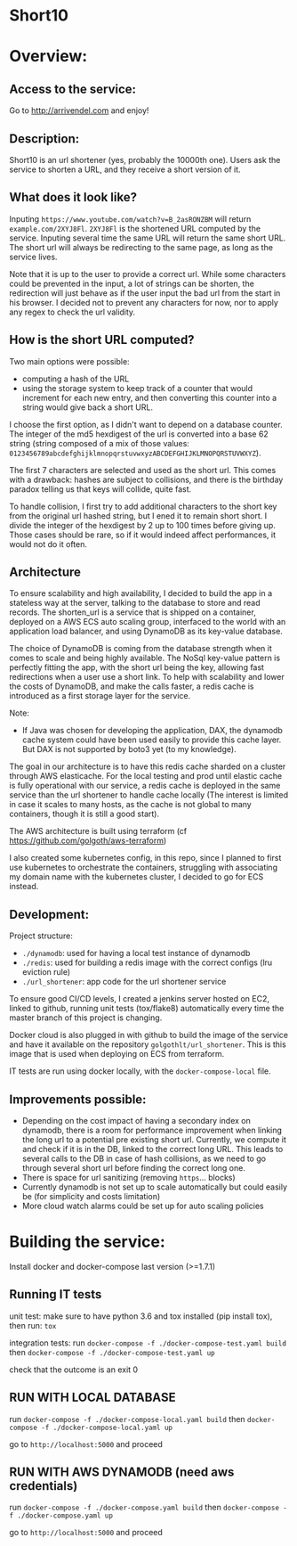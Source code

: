 # Short10

# Overview:

## Access to the service:

Go to http://arrivendel.com and enjoy!

## Description:
Short10 is an url shortener (yes, probably the 10000th one).
Users ask the service to shorten a URL, and they receive a short version of it.

## What does it look like?
Inputing `https://www.youtube.com/watch?v=B_2asRONZBM` will return `example.com/2XYJ8Fl`.
`2XYJ8Fl` is the shortened URL computed by the service.
Inputing several time the same URL will return the same short URL. The short url will always be redirecting to the same page, as long as the service lives.

Note that it is up to the user to provide a correct url. While some characters could be prevented in the input, a lot of strings can be shorten, the redirection will just behave as if the user input the bad url from the start in his browser. I decided not to prevent any characters for now, nor to apply any regex to check the url validity.


## How is the short URL computed?
Two main options were possible:
- computing a hash of the URL
- using the storage system to keep track of a counter that would increment for each new entry, and then converting this counter into a string would give back a short URL.

I choose the first option, as I didn't want to depend on a database counter.
The integer of the md5 hexdigest of the url is converted into a base 62 string (string composed of a mix of those values: `0123456789abcdefghijklmnopqrstuvwxyzABCDEFGHIJKLMNOPQRSTUVWXYZ`).

The first 7 characters are selected and used as the short url. This comes with a drawback: hashes are subject to collisions, and there is the birthday paradox telling us that keys will collide, quite fast.

To handle collision, I first try to add additional characters to the short key from the original url hashed string, but I ened it to remain short short. I divide the integer of the hexdigest by 2 up to 100 times before giving up. Those cases should be rare, so if it would indeed affect performances, it would not do it often.

## Architecture
To ensure scalability and high availability, I decided to build the app in a stateless way at the server, talking to the database to store and read records. The shorten_url is a service that is shipped on a container, deployed on a AWS ECS auto scaling group, interfaced to the world with an application load balancer, and using DynamoDB as its key-value database.

The choice of DynamoDB is coming from the database strength when it comes to scale and being highly available. The NoSql key-value pattern is perfectly fitting the app, with the short url being the key, allowing fast redirections when a user use a short link.
To help with scalability and lower the costs of DynamoDB, and make the calls faster, a redis cache is introduced as a first storage layer for the service.

Note:
- If Java was chosen for developing the application, DAX, the dynamodb cache system could have been used easily to provide this cache layer. But DAX is not supported by boto3 yet (to my knowledge).

The goal in our architecture is to have this redis cache sharded on a cluster through AWS elasticache. For the local testing and prod until elastic cache is fully operational with our service, a redis cache is deployed in the same service than the url shortener to handle cache locally (The interest is limited in case it scales to many hosts, as the cache is not global to many containers, though it is still a good start).

The AWS architecture is built using terraform (cf https://github.com/golgoth/aws-terraform)

I also created some kubernetes config, in this repo, since I planned to first use kubernetes to orchestrate the containers, struggling with associating my domain name with the kubernetes cluster, I decided to go for ECS instead.

## Development:
Project structure:
- `./dynamodb`: used for having a local test instance of dynamodb
- `./redis`: used for building a redis image with the correct configs (lru eviction rule)
- `./url_shortener`: app code for the url shortener service

To ensure good CI/CD levels, I created a jenkins server hosted on EC2, linked to github, running unit tests (tox/flake8) automatically every time the master branch of this project is changing.

Docker cloud is also plugged in with github to build the image of the service and have it available on the repository `golgothlt/url_shortener`. This is this image that is used when deploying on ECS from terraform.

IT tests are run using docker locally, with the `docker-compose-local` file.

## Improvements possible:
- Depending on the cost impact of having a secondary index on dynamodb, there is a room for performance improvement when linking the long url to a potential pre existing short url. Currently, we compute it and check if it is in the DB, linked to the correct long URL. This leads to several calls to the DB in case of hash collisions, as we need to go through several short url before finding the correct long one.
- There is space for url sanitizing (removing `https`... blocks)
- Currently dynamodb is not set up to scale automatically but could easily be (for simplicity and costs limitation)
- More cloud watch alarms could be set up for auto scaling policies

# Building the service:
Install docker and docker-compose last version (>=1.7.1)

## Running IT tests

unit test:
make sure to have python 3.6 and tox installed (pip install tox), then run:
`tox`

integration tests:
run
`docker-compose -f ./docker-compose-test.yaml build`
then
`docker-compose -f ./docker-compose-test.yaml up`

check that the outcome is an exit 0

## RUN WITH LOCAL DATABASE
run
`docker-compose -f ./docker-compose-local.yaml build`
then
`docker-compose -f ./docker-compose-local.yaml up`

go to `http://localhost:5000` and proceed


## RUN WITH AWS DYNAMODB (need aws credentials)
run
`docker-compose -f ./docker-compose.yaml build`
then
`docker-compose -f ./docker-compose.yaml up`

go to `http://localhost:5000` and proceed
